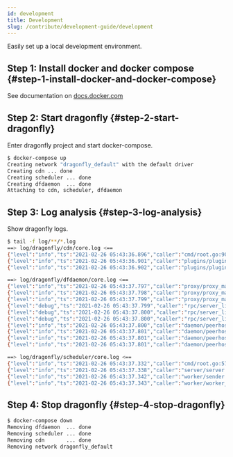 ```yaml
---
id: development
title: Development
slug: /contribute/development-guide/development
---
```


Easily set up a local development environment.

## Step 1: Install docker and docker compose {#step-1-install-docker-and-docker-compose}

See documentation on [docs.docker.com]

## Step 2: Start dragonfly {#step-2-start-dragonfly}

Enter dragonfly project and start docker-compose.

```bash
$ docker-compose up
Creating network "dragonfly_default" with the default driver
Creating cdn ... done
Creating scheduler ... done
Creating dfdaemon  ... done
Attaching to cdn, scheduler, dfdaemon
```

## Step 3: Log analysis {#step-3-log-analysis}

Show dragonfly logs.

<!-- markdownlint-disable -->

```bash
$ tail -f log/**/*.log
==> log/dragonfly/cdn/core.log <==
{"level":"info","ts":"2021-02-26 05:43:36.896","caller":"cmd/root.go:90","msg":"success to init local ip of cdn, start to run cdn system, use ip: 172.21.0.2"}
{"level":"info","ts":"2021-02-26 05:43:36.901","caller":"plugins/plugins.go:51","msg":"add plugin[storage][local]"}
{"level":"info","ts":"2021-02-26 05:43:36.902","caller":"plugins/plugins.go:37","msg":"plugin[sourceclient][http] is disabled"}

==> log/dragonfly/dfdaemon/core.log <==
{"level":"info","ts":"2021-02-26 05:43:37.797","caller":"proxy/proxy_manager.go:63","msg":"registry mirror: https://index.docker.io"}
{"level":"info","ts":"2021-02-26 05:43:37.798","caller":"proxy/proxy_manager.go:68","msg":"load 1 proxy rules"}
{"level":"info","ts":"2021-02-26 05:43:37.799","caller":"proxy/proxy_manager.go:78","msg":"[1] proxy blobs/sha256.* with dragonfly "}
{"level":"debug","ts":"2021-02-26 05:43:37.799","caller":"rpc/server_listen.go:31","msg":"start to listen port: 0.0.0.0:65000"}
{"level":"debug","ts":"2021-02-26 05:43:37.800","caller":"rpc/server_listen.go:31","msg":"start to listen port: 0.0.0.0:65002"}
{"level":"debug","ts":"2021-02-26 05:43:37.800","caller":"rpc/server_listen.go:31","msg":"start to listen port: 0.0.0.0:65001"}
{"level":"info","ts":"2021-02-26 05:43:37.800","caller":"daemon/peerhost.go:274","msg":"serve download grpc at unix:///tmp/dfdamon.sock"}
{"level":"info","ts":"2021-02-26 05:43:37.801","caller":"daemon/peerhost.go:285","msg":"serve peer grpc at tcp://[::]:65000"}
{"level":"info","ts":"2021-02-26 05:43:37.801","caller":"daemon/peerhost.go:320","msg":"serve upload service at tcp://[::]:65002"}
{"level":"info","ts":"2021-02-26 05:43:37.801","caller":"daemon/peerhost.go:306","msg":"serve proxy at tcp://0.0.0.0:65001"}

==> log/dragonfly/scheduler/core.log <==
{"level":"info","ts":"2021-02-26 05:43:37.332","caller":"cmd/root.go:57","msg":"start to run scheduler"}
{"level":"info","ts":"2021-02-26 05:43:37.338","caller":"server/server.go:35","msg":"start server at port %!s(int=8002)"}
{"level":"info","ts":"2021-02-26 05:43:37.342","caller":"worker/sender.go:49","msg":"start sender worker : 50"}
{"level":"info","ts":"2021-02-26 05:43:37.343","caller":"worker/worker_group.go:64","msg":"start scheduler worker number:6"}
```

<!-- markdownlint-restore -->

## Step 4: Stop dragonfly {#step-4-stop-dragonfly}

```bash
$ docker-compose down
Removing dfdaemon  ... done
Removing scheduler ... done
Removing cdn       ... done
Removing network dragonfly_default
```

[docs.docker.com]: https://docs.docker.com
